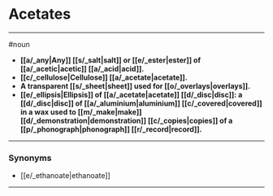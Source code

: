 # Acetates
---
#noun
- **[[a/_any|Any]] [[s/_salt|salt]] or [[e/_ester|ester]] of [[a/_acetic|acetic]] [[a/_acid|acid]].**
- **[[c/_cellulose|Cellulose]] [[a/_acetate|acetate]].**
- **A transparent [[s/_sheet|sheet]] used for [[o/_overlays|overlays]].**
- **[[e/_ellipsis|Ellipsis]] of [[a/_acetate|acetate]] [[d/_disc|disc]]: a [[d/_disc|disc]] of [[a/_aluminium|aluminium]] [[c/_covered|covered]] in a wax used to [[m/_make|make]] [[d/_demonstration|demonstration]] [[c/_copies|copies]] of a [[p/_phonograph|phonograph]] [[r/_record|record]].**
---
### Synonyms
- [[e/_ethanoate|ethanoate]]
---
